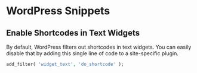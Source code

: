 # WordPress Snippets


## Enable Shortcodes in Text Widgets

By default, WordPress filters out shortcodes in text widgets. You can easily disable that by adding this single line of code to a site-specific plugin.

```php
add_filter( 'widget_text', 'do_shortcode' );
```
